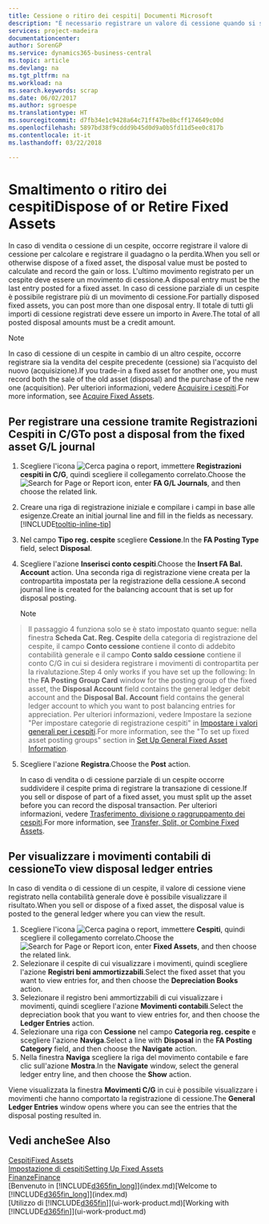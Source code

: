 ```yaml
---
title: Cessione o ritiro dei cespiti| Documenti Microsoft
description: "È necessario registrare un valore di cessione quando si scarta, si vende o si ritira un cespite."
services: project-madeira
documentationcenter: 
author: SorenGP
ms.service: dynamics365-business-central
ms.topic: article
ms.devlang: na
ms.tgt_pltfrm: na
ms.workload: na
ms.search.keywords: scrap
ms.date: 06/02/2017
ms.author: sgroespe
ms.translationtype: HT
ms.sourcegitcommit: d7fb34e1c9428a64c71ff47be8bcff174649c00d
ms.openlocfilehash: 5897bd38f9cddd9b45d0d9a0b5fd11d5ee0c817b
ms.contentlocale: it-it
ms.lasthandoff: 03/22/2018

---
```

# <a name="dispose-of-or-retire-fixed-assets"></a><span data-ttu-id="46d7c-103">Smaltimento o ritiro dei cespiti</span><span class="sxs-lookup"><span data-stu-id="46d7c-103">Dispose of or Retire Fixed Assets</span></span>
<span data-ttu-id="46d7c-104">In caso di vendita o cessione di un cespite, occorre registrare il valore di cessione per calcolare e registrare il guadagno o la perdita.</span><span class="sxs-lookup"><span data-stu-id="46d7c-104">When you sell or otherwise dispose of a fixed asset, the disposal value must be posted to calculate and record the gain or loss.</span></span> <span data-ttu-id="46d7c-105">L'ultimo movimento registrato per un cespite deve essere un movimento di cessione.</span><span class="sxs-lookup"><span data-stu-id="46d7c-105">A disposal entry must be the last entry posted for a fixed asset.</span></span> <span data-ttu-id="46d7c-106">In caso di cessione parziale di un cespite è possibile registrare più di un movimento di cessione.</span><span class="sxs-lookup"><span data-stu-id="46d7c-106">For partially disposed fixed assets, you can post more than one disposal entry.</span></span> <span data-ttu-id="46d7c-107">Il totale di tutti gli importi di cessione registrati deve essere un importo in Avere.</span><span class="sxs-lookup"><span data-stu-id="46d7c-107">The total of all posted disposal amounts must be a credit amount.</span></span>  

> [!NOTE]  
>   <span data-ttu-id="46d7c-108">In caso di cessione di un cespite in cambio di un altro cespite, occorre registrare sia la vendita del cespite precedente (cessione) sia l'acquisto del nuovo (acquisizione).</span><span class="sxs-lookup"><span data-stu-id="46d7c-108">If you trade-in a fixed asset for another one, you must record both the sale of the old asset (disposal) and the purchase of the new one (acquisition).</span></span> <span data-ttu-id="46d7c-109">Per ulteriori informazioni, vedere [Acquisire i cespiti](fa-how-acquire.md).</span><span class="sxs-lookup"><span data-stu-id="46d7c-109">For more information, see [Acquire Fixed Assets](fa-how-acquire.md).</span></span>  

## <a name="to-post-a-disposal-from-the-fixed-asset-gl-journal"></a><span data-ttu-id="46d7c-110">Per registrare una cessione tramite Registrazioni Cespiti in C/G</span><span class="sxs-lookup"><span data-stu-id="46d7c-110">To post a disposal from the fixed asset G/L journal</span></span>
1. <span data-ttu-id="46d7c-111">Scegliere l'icona ![Cerca pagina o report](media/ui-search/search_small.png "icona Cerca pagina o report"), immettere **Registrazioni cespiti in C/G**, quindi scegliere il collegamento correlato.</span><span class="sxs-lookup"><span data-stu-id="46d7c-111">Choose the ![Search for Page or Report](media/ui-search/search_small.png "Search for Page or Report icon") icon, enter **FA G/L Journals**, and then choose the related link.</span></span>  
2. <span data-ttu-id="46d7c-112">Creare una riga di registrazione iniziale e compilare i campi in base alle esigenze.</span><span class="sxs-lookup"><span data-stu-id="46d7c-112">Create an initial journal line and fill in the fields as necessary.</span></span> [!INCLUDE[tooltip-inline-tip](includes/tooltip-inline-tip_md.md)]  
3. <span data-ttu-id="46d7c-113">Nel campo **Tipo reg. cespite** scegliere **Cessione**.</span><span class="sxs-lookup"><span data-stu-id="46d7c-113">In the **FA Posting Type** field, select **Disposal**.</span></span>  
4. <span data-ttu-id="46d7c-114">Scegliere l'azione **Inserisci conto cespiti**.</span><span class="sxs-lookup"><span data-stu-id="46d7c-114">Choose the **Insert FA Bal. Account** action.</span></span> <span data-ttu-id="46d7c-115">Una seconda riga di registrazione viene creata per la contropartita impostata per la registrazione della cessione.</span><span class="sxs-lookup"><span data-stu-id="46d7c-115">A second journal line is created for the balancing account that is set up for disposal posting.</span></span>  

    > [!NOTE]  
>   <span data-ttu-id="46d7c-116">Il passaggio 4 funziona solo se è stato impostato quanto segue: nella finestra **Scheda Cat. Reg. Cespite** della categoria di registrazione del cespite, il campo **Conto cessione** contiene il conto di addebito contabilità generale e il campo **Conto saldo cessione** contiene il conto C/G in cui si desidera registrare i movimenti di contropartita per la rivalutazione.</span><span class="sxs-lookup"><span data-stu-id="46d7c-116">Step 4 only works if you have set up the following: In the **FA Posting Group Card** window for the posting group of the fixed asset, the **Disposal Account** field contains the general ledger debit account and the **Disposal Bal. Account** field contains the general ledger account to which you want to post balancing entries for appreciation.</span></span> <span data-ttu-id="46d7c-117">Per ulteriori informazioni, vedere Impostare la sezione "Per impostare categorie di registrazione cespiti" in [Impostare i valori generali per i cespiti](fa-how-setup-general.md).</span><span class="sxs-lookup"><span data-stu-id="46d7c-117">For more information, see the "To set up fixed asset posting groups" section in [Set Up General Fixed Asset Information](fa-how-setup-general.md).</span></span>  
5. <span data-ttu-id="46d7c-118">Scegliere l'azione **Registra**.</span><span class="sxs-lookup"><span data-stu-id="46d7c-118">Choose the **Post** action.</span></span>  

    <span data-ttu-id="46d7c-119">In caso di vendita o di cessione parziale di un cespite occorre suddividere il cespite prima di registrare la transazione di cessione.</span><span class="sxs-lookup"><span data-stu-id="46d7c-119">If you sell or dispose of part of a fixed asset, you must split up the asset before you can record the disposal transaction.</span></span> <span data-ttu-id="46d7c-120">Per ulteriori informazioni, vedere [Trasferimento, divisione o raggruppamento dei cespiti](fa-how-trans-split-combine.md).</span><span class="sxs-lookup"><span data-stu-id="46d7c-120">For more information, see [Transfer, Split, or Combine Fixed Assets](fa-how-trans-split-combine.md).</span></span>  

## <a name="to-view-disposal-ledger-entries"></a><span data-ttu-id="46d7c-121">Per visualizzare i movimenti contabili di cessione</span><span class="sxs-lookup"><span data-stu-id="46d7c-121">To view disposal ledger entries</span></span>
<span data-ttu-id="46d7c-122">In caso di vendita o di cessione di un cespite, il valore di cessione viene registrato nella contabilità generale dove è possibile visualizzare il risultato.</span><span class="sxs-lookup"><span data-stu-id="46d7c-122">When you sell or dispose of a fixed asset, the disposal value is posted to the general ledger where you can view the result.</span></span>  

1. <span data-ttu-id="46d7c-123">Scegliere l'icona ![Cerca pagina o report](media/ui-search/search_small.png "icona Cerca pagina o report"), immettere **Cespiti**, quindi scegliere il collegamento correlato.</span><span class="sxs-lookup"><span data-stu-id="46d7c-123">Choose the ![Search for Page or Report](media/ui-search/search_small.png "Search for Page or Report icon") icon, enter **Fixed Assets**, and then choose the related link.</span></span>  
2. <span data-ttu-id="46d7c-124">Selezionare il cespite di cui visualizzare i movimenti, quindi scegliere l'azione **Registri beni ammortizzabili**.</span><span class="sxs-lookup"><span data-stu-id="46d7c-124">Select the fixed asset that you want to view entries for, and then choose the **Depreciation Books** action.</span></span>  
3. <span data-ttu-id="46d7c-125">Selezionare il registro beni ammortizzabili di cui visualizzare i movimenti, quindi scegliere l'azione **Movimenti contabili**.</span><span class="sxs-lookup"><span data-stu-id="46d7c-125">Select the depreciation book that you want to view entries for, and then choose the **Ledger Entries** action.</span></span>  
4. <span data-ttu-id="46d7c-126">Selezionare una riga con **Cessione** nel campo **Categoria reg. cespite** e scegliere l'azione **Naviga**.</span><span class="sxs-lookup"><span data-stu-id="46d7c-126">Select a line with **Disposal** in the **FA Posting Category** field, and then choose the **Navigate** action.</span></span>  
5. <span data-ttu-id="46d7c-127">Nella finestra **Naviga** scegliere la riga del movimento contabile e fare clic sull'azione **Mostra**.</span><span class="sxs-lookup"><span data-stu-id="46d7c-127">In the **Navigate** window, select the general ledger entry line, and then choose the **Show** action.</span></span>  

<span data-ttu-id="46d7c-128">Viene visualizzata la finestra **Movimenti C/G** in cui è possibile visualizzare i movimenti che hanno comportato la registrazione di cessione.</span><span class="sxs-lookup"><span data-stu-id="46d7c-128">The **General Ledger Entries** window opens where you can see the entries that the disposal posting resulted in.</span></span>  

## <a name="see-also"></a><span data-ttu-id="46d7c-129">Vedi anche</span><span class="sxs-lookup"><span data-stu-id="46d7c-129">See Also</span></span>
[<span data-ttu-id="46d7c-130">Cespiti</span><span class="sxs-lookup"><span data-stu-id="46d7c-130">Fixed Assets</span></span>](fa-manage.md)  
[<span data-ttu-id="46d7c-131">Impostazione di cespiti</span><span class="sxs-lookup"><span data-stu-id="46d7c-131">Setting Up Fixed Assets</span></span>](fa-setup.md)  
[<span data-ttu-id="46d7c-132">Finanze</span><span class="sxs-lookup"><span data-stu-id="46d7c-132">Finance</span></span>](finance.md)  
<span data-ttu-id="46d7c-133">[Benvenuto in [!INCLUDE[d365fin_long](includes/d365fin_long_md.md)]](index.md)</span><span class="sxs-lookup"><span data-stu-id="46d7c-133">[Welcome to [!INCLUDE[d365fin_long](includes/d365fin_long_md.md)]](index.md)</span></span>  
<span data-ttu-id="46d7c-134">[Utilizzo di [!INCLUDE[d365fin](includes/d365fin_md.md)]](ui-work-product.md)</span><span class="sxs-lookup"><span data-stu-id="46d7c-134">[Working with [!INCLUDE[d365fin](includes/d365fin_md.md)]](ui-work-product.md)</span></span>

